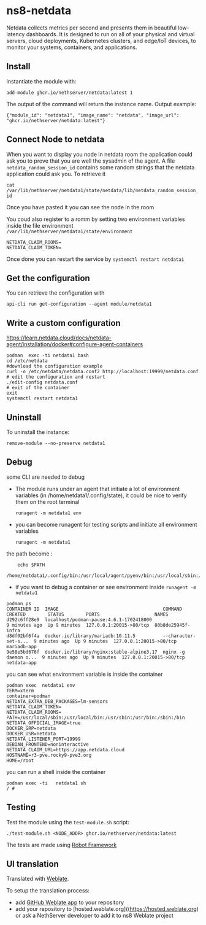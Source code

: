 # ns8-netdata

Netdata collects metrics per second and presents them in beautiful low-latency dashboards. It is designed to run on all of your physical and virtual servers, cloud deployments, Kubernetes clusters, and edge/IoT devices, to monitor your systems, containers, and applications.

## Install

Instantiate the module with:

    add-module ghcr.io/nethserver/netdata:latest 1

The output of the command will return the instance name.
Output example:

    {"module_id": "netdata1", "image_name": "netdata", "image_url": "ghcr.io/nethserver/netdata:latest"}

## Connect Node to netdata
When you want to display  you node in netdata room  the application could ask you to prove that you are well the sysadmin of the agent. A file `netdata_random_session_id` contains some random strings that the netdata application could ask you. To retrieve it 

`cat /var/lib/nethserver/netdata1/state/netdata/lib/netdata_random_session_id`

Once you have pasted it you can see the node in the room

You coud  also register to a romm by setting two environment variables inside the file environment `/var/lib/nethserver/netdata1/state/environment`

```
NETDATA_CLAIM_ROOMS=
NETDATA_CLAIM_TOKEN=
```

Once done you can restart the service by `systemctl restart netdata1`

## Get the configuration
You can retrieve the configuration with

```
api-cli run get-configuration --agent module/netdata1
```

## Write a custom configuration

https://learn.netdata.cloud/docs/netdata-agent/installation/docker#configure-agent-containers

```
podman  exec -ti netdata1 bash
cd /etc/netdata
#download the configuration example 
curl -o /etc/netdata/netdata.conf2 http://localhost:19999/netdata.conf
# edit the configuration and restart
./edit-config netdata.conf
# exit of the container
exit
systemctl restart netdata1
```

## Uninstall

To uninstall the instance:

    remove-module --no-preserve netdata1

## Debug

some CLI are needed to debug

- The module runs under an agent that initiate a lot of environment variables (in /home/netdata1/.config/state), it could be nice to verify them
on the root terminal

    `runagent -m netdata1 env`

- you can become runagent for testing scripts and initiate all environment variables
  
    `runagent -m netdata1`

 the path become : 
```
    echo $PATH
    /home/netdata1/.config/bin:/usr/local/agent/pyenv/bin:/usr/local/sbin:/usr/local/bin:/usr/sbin:/usr/bin:/usr/
```

- if you want to debug a container or see environment inside
 `runagent -m netdata1`
 ```
podman ps
CONTAINER ID  IMAGE                                      COMMAND               CREATED        STATUS        PORTS                    NAMES
d292c6ff28e9  localhost/podman-pause:4.6.1-1702418000                          9 minutes ago  Up 9 minutes  127.0.0.1:20015->80/tcp  80b8de25945f-infra
d8df02bf6f4a  docker.io/library/mariadb:10.11.5          --character-set-s...  9 minutes ago  Up 9 minutes  127.0.0.1:20015->80/tcp  mariadb-app
9e58e5bd676f  docker.io/library/nginx:stable-alpine3.17  nginx -g daemon o...  9 minutes ago  Up 9 minutes  127.0.0.1:20015->80/tcp  netdata-app
```

you can see what environment variable is inside the container
```
podman exec  netdata1 env
TERM=xterm
container=podman
NETDATA_EXTRA_DEB_PACKAGES=lm-sensors
NETDATA_CLAIM_TOKEN=
NETDATA_CLAIM_ROOMS=
PATH=/usr/local/sbin:/usr/local/bin:/usr/sbin:/usr/bin:/sbin:/bin
NETDATA_OFFICIAL_IMAGE=true
DOCKER_GRP=netdata
DOCKER_USR=netdata
NETDATA_LISTENER_PORT=19999
DEBIAN_FRONTEND=noninteractive
NETDATA_CLAIM_URL=https://app.netdata.cloud
HOSTNAME=r3-pve.rocky9-pve3.org
HOME=/root
```

you can run a shell inside the container

```
podman exec -ti   netdata1 sh
/ # 
```
## Testing

Test the module using the `test-module.sh` script:


    ./test-module.sh <NODE_ADDR> ghcr.io/nethserver/netdata:latest

The tests are made using [Robot Framework](https://robotframework.org/)

## UI translation

Translated with [Weblate](https://hosted.weblate.org/projects/ns8/).

To setup the translation process:

- add [GitHub Weblate app](https://docs.weblate.org/en/latest/admin/continuous.html#github-setup) to your repository
- add your repository to [hosted.weblate.org]((https://hosted.weblate.org) or ask a NethServer developer to add it to ns8 Weblate project
